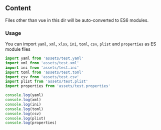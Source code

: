 ## Content
Files other than vue in this dir will be auto-converted to ES6 modules.

### Usage
You can import `yaml`, `xml`, `xlsx`, `ini`, `toml`, `csv`, `plist` and `properties` as ES module files
```js
import yaml from 'assets/test.yaml'
import xml from 'assets/test.xml'
import ini from 'assets/test.ini'
import toml from 'assets/test.toml'
import csv from 'assets/test.csv'
import plist from 'assets/test.plist'
import properties from 'assets/test.properties'

console.log(yaml)
console.log(xml)
console.log(ini)
console.log(toml)
console.log(csv)
console.log(plist)
console.log(properties)
```

<!-- TODO: npm source link -->